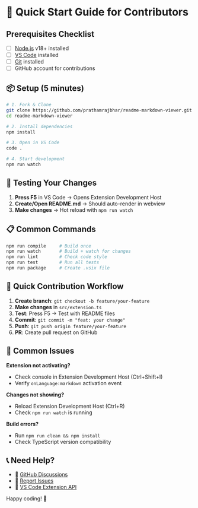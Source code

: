 # 🚀 Quick Start Guide for Contributors

## Prerequisites Checklist
- [ ] [Node.js](https://nodejs.org/) v18+ installed
- [ ] [VS Code](https://code.visualstudio.com/) installed
- [ ] [Git](https://git-scm.com/) installed
- [ ] GitHub account for contributions

## 📦 Setup (5 minutes)

```bash
# 1. Fork & Clone
git clone https://github.com/prathamrajbhar/readme-markdown-viewer.git
cd readme-markdown-viewer

# 2. Install dependencies
npm install

# 3. Open in VS Code
code .

# 4. Start development
npm run watch
```

## 🧪 Testing Your Changes

1. **Press F5** in VS Code → Opens Extension Development Host
2. **Create/Open README.md** → Should auto-render in webview
3. **Make changes** → Hot reload with `npm run watch`

## 📋 Common Commands

```bash
npm run compile     # Build once
npm run watch       # Build + watch for changes
npm run lint        # Check code style
npm run test        # Run all tests
npm run package     # Create .vsix file
```

## 🎯 Quick Contribution Workflow

1. **Create branch**: `git checkout -b feature/your-feature`
2. **Make changes** in `src/extension.ts`
3. **Test**: Press F5 → Test with README files
4. **Commit**: `git commit -m "feat: your change"`
5. **Push**: `git push origin feature/your-feature`
6. **PR**: Create pull request on GitHub

## 🐛 Common Issues

**Extension not activating?**
- Check console in Extension Development Host (Ctrl+Shift+I)
- Verify `onLanguage:markdown` activation event

**Changes not showing?**
- Reload Extension Development Host (Ctrl+R)
- Check `npm run watch` is running

**Build errors?**
- Run `npm run clean && npm install`
- Check TypeScript version compatibility

## 📞 Need Help?

- 💬 [GitHub Discussions](https://github.com/prathamrajbhar/readme-markdown-viewer/discussions)
- 🐛 [Report Issues](https://github.com/prathamrajbhar/readme-markdown-viewer/issues)
- 📖 [VS Code Extension API](https://code.visualstudio.com/api)

Happy coding! 🎉
